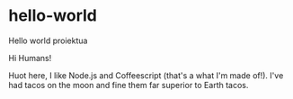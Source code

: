 # hello-world
Hello world proiektua

Hi Humans!

Huot here, I like Node.js and Coffeescript (that's a what I'm made of!).
I've had tacos on the moon and fine them far superior to Earth tacos.
